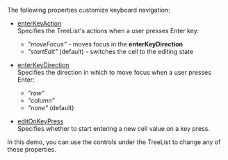 The following properties customize keyboard navigation:
 
- [enterKeyAction](/Documentation/ApiReference/UI_Components/dxTreeList/Configuration/keyboardNavigation/#enterKeyAction)    
Specifies the TreeList's actions when a user presses Enter key: 
 
    - *"moveFocus"* - moves focus in the **enterKeyDirection**
    - *"startEdit"* (default) - switches the cell to the editing state
 
- [enterKeyDirection](/Documentation/ApiReference/UI_Components/dxTreeList/Configuration/keyboardNavigation/#enterKeyDirection)     
Specifies the direction in which to move focus when a user presses Enter:
    - *"row"*
    - *"column"*
    - *"none"* (default)
 
- [editOnKeyPress](/Documentation/ApiReference/UI_Components/dxTreeList/Configuration/keyboardNavigation/#editOnKeyPress)    
Specifies whether to start entering a new cell value on a key press.

In this demo, you can use the controls under the TreeList to change any of these properties.
<!--split-->